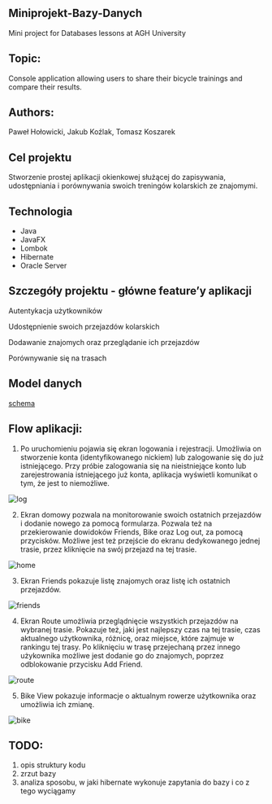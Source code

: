 ## Miniprojekt-Bazy-Danych
Mini project for Databases lessons at AGH University

## Topic:
Console application allowing users to share their bicycle trainings and compare their results.

## Authors:
Paweł Hołowicki, Jakub Koźlak, Tomasz Koszarek



## Cel projektu
Stworzenie prostej aplikacji okienkowej służącej do zapisywania, udostępniania i porównywania swoich treningów kolarskich ze znajomymi.

## Technologia
* Java
* JavaFX
* Lombok
* Hibernate
* Oracle Server

## Szczegóły projektu - główne feature’y aplikacji
Autentykacja użytkowników

Udostępnienie swoich przejazdów kolarskich

Dodawanie znajomych oraz przeglądanie ich przejazdów

Porównywanie się na trasach

## Model danych

[schema](https://user-images.githubusercontent.com/72392522/119807540-83061680-bee3-11eb-9709-ad7029ef2bdd.jpg)

## Flow aplikacji:

1. Po uruchomieniu pojawia się ekran logowania i rejestracji.
Umożliwia on stworzenie konta (identyfikowanego nickiem) lub
zalogowanie się do już istniejącego. Przy próbie zalogowania się na nieistniejące konto
lub zarejestrowania istniejącego już konta, aplikacja wyświetli komunikat o tym, że jest to niemożliwe.

![log](https://user-images.githubusercontent.com/72392522/119807065-10953680-bee3-11eb-9bda-69175f8a798b.jpg)

2. Ekran domowy pozwala na monitorowanie swoich ostatnich przejazdów
i dodanie nowego za pomocą formularza.
Pozwala też na przekierowanie dowidoków Friends, Bike oraz Log out, za pomocą przycisków.
Możliwe jest też przejście do ekranu dedykowanego jednej trasie, przez kliknięcie na swój przejazd na tej trasie.

![home](https://user-images.githubusercontent.com/72392522/120905544-13b2c400-c653-11eb-943d-917ddae536b7.jpg)

3. Ekran Friends pokazuje listę znajomych oraz listę ich ostatnich przejazdów.

![friends](https://user-images.githubusercontent.com/72392522/120905669-faf6de00-c653-11eb-8d19-89ff1fde2973.jpg)

4. Ekran Route umożliwia przeglądnięcie wszystkich przejazdów na wybranej trasie.
Pokazuje też, jaki jest najlepszy czas na tej trasie, czas aktualnego użytkownika,
różnicę, oraz miejsce, które zajmuje w rankingu tej trasy.
Po kliknięciu w trasę przejechaną przez innego użykownika możliwe jest dodanie go do znajomych, poprzez odblokowanie przycisku Add Friend.

![route](https://user-images.githubusercontent.com/72392522/120906147-52e31400-c657-11eb-97ea-997963bc872d.jpg)

5. Bike View pokazuje informacje o aktualnym rowerze użytkownika oraz umożliwia ich zmianę.

![bike](https://user-images.githubusercontent.com/72392522/120906184-a0f81780-c657-11eb-9bc9-61ca57da7bee.jpg)


## TODO:
1. opis struktury kodu
2. zrzut bazy
3. analiza sposobu, w jaki hibernate wykonuje zapytania do bazy i co z tego wyciągamy
